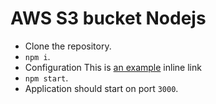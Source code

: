 # AWS S3 bucket Nodejs

* Clone the repository.
* `npm i`.
* Configuration This  is [ an example](https://docs.aws.amazon.com/sdk-for-javascript/v2/developer-guide/loading-node-credentials-shared.html "Title") inline link
* `npm start`.
* Application should start on port `3000`.
